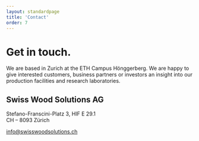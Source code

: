 ```yaml
---
layout: standardpage
title: 'Contact'
order: 7
---
```


<div class="full-width">
        <div class="wrap">
            <h1>Get in touch.</h1>
            <p>We are based in Zurich at the ETH Campus Hönggerberg. We are happy to give interested customers, business partners or investors an insight into our production facilities and research laboratories.</p>
            <h2>Swiss Wood Solutions AG</h2>
            <p>Stefano-Franscini-Platz 3, HIF E 29.1<br/>
            CH – 8093 Zürich<br/>
            </p>
            <a href="mailto:info@swisswoodsolutions.ch">info@swisswoodsolutions.ch</a>
        </div>
</div>
